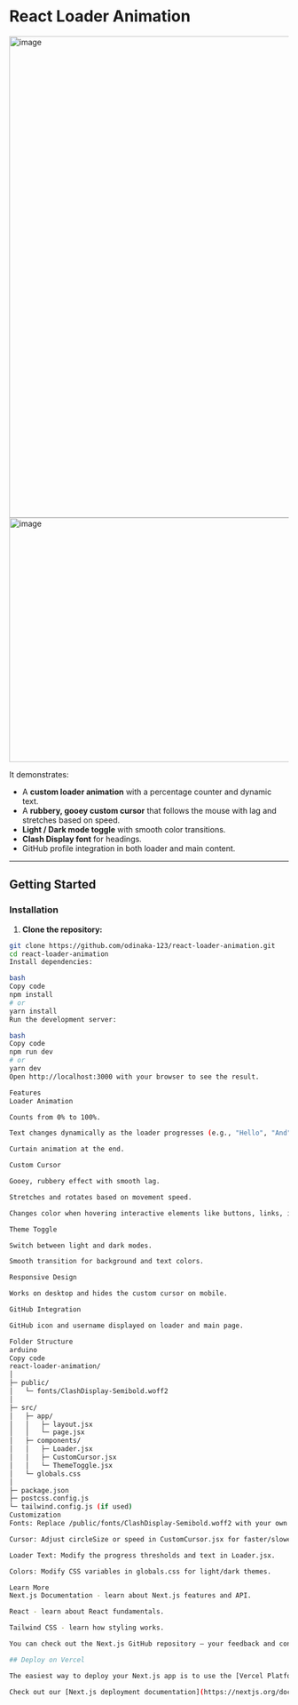 # React Loader Animation

<img width="1920" height="867" alt="image" src="https://github.com/user-attachments/assets/d2a35636-12dc-4af7-aef3-a7eaf426a697" />
<img width="959" height="440" alt="image" src="https://github.com/user-attachments/assets/24b0ea0f-b45b-4d7e-a2b3-d0a7b9c33cf1" />

It demonstrates:

- A **custom loader animation** with a percentage counter and dynamic text.
- A **rubbery, gooey custom cursor** that follows the mouse with lag and stretches based on speed.
- **Light / Dark mode toggle** with smooth color transitions.
- **Clash Display font** for headings.
- GitHub profile integration in both loader and main content.

---

## Getting Started

### Installation

1. **Clone the repository:**

```bash
git clone https://github.com/odinaka-123/react-loader-animation.git
cd react-loader-animation
Install dependencies:

bash
Copy code
npm install
# or
yarn install
Run the development server:

bash
Copy code
npm run dev
# or
yarn dev
Open http://localhost:3000 with your browser to see the result.

Features
Loader Animation

Counts from 0% to 100%.

Text changes dynamically as the loader progresses (e.g., "Hello", "And", "Welcome").

Curtain animation at the end.

Custom Cursor

Gooey, rubbery effect with smooth lag.

Stretches and rotates based on movement speed.

Changes color when hovering interactive elements like buttons, links, inputs, or images.

Theme Toggle

Switch between light and dark modes.

Smooth transition for background and text colors.

Responsive Design

Works on desktop and hides the custom cursor on mobile.

GitHub Integration

GitHub icon and username displayed on loader and main page.

Folder Structure
arduino
Copy code
react-loader-animation/
│
├─ public/
│   └─ fonts/ClashDisplay-Semibold.woff2
│
├─ src/
│   ├─ app/
│   │   ├─ layout.jsx
│   │   └─ page.jsx
│   ├─ components/
│   │   ├─ Loader.jsx
│   │   ├─ CustomCursor.jsx
│   │   └─ ThemeToggle.jsx
│   └─ globals.css
│
├─ package.json
├─ postcss.config.js
└─ tailwind.config.js (if used)
Customization
Fonts: Replace /public/fonts/ClashDisplay-Semibold.woff2 with your own font.

Cursor: Adjust circleSize or speed in CustomCursor.jsx for faster/slower lag.

Loader Text: Modify the progress thresholds and text in Loader.jsx.

Colors: Modify CSS variables in globals.css for light/dark themes.

Learn More
Next.js Documentation - learn about Next.js features and API.

React - learn about React fundamentals.

Tailwind CSS - learn how styling works.

You can check out the Next.js GitHub repository — your feedback and contributions are welcome!

## Deploy on Vercel

The easiest way to deploy your Next.js app is to use the [Vercel Platform](https://vercel.com/new?utm_medium=default-template&filter=next.js&utm_source=create-next-app&utm_campaign=create-next-app-readme) from the creators of Next.js.

Check out our [Next.js deployment documentation](https://nextjs.org/docs/app/building-your-application/deploying) for more details.


